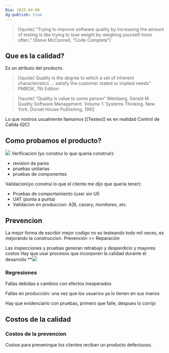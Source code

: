 ```yaml
---
Dia: 2025-04-09
dg-publish: true
---
```

>[!quote] “Trying to improve software quality by increasing the amount of testing is like trying to lose weight by weighing yourself more often.”
> (Steve McConnell, “Code Complete”)

## Que es la calidad? 
Es un atributo del producto. 

>[!quote] Quality is the degree to which a set of inherent characteristics … satisfy the customer stated or implied needs”
PMBOK, 7th Edition

>[!quote] “Quality is value to some person”
Weinberg, Gerald M. Quality Software Management. Volume 1: Systems Thinking. New York: Dorset House Publishing, 1992

Lo que nostros usualmente llamamos [[Testeo]] es en realidad Control de Calida (QC)


## Como probamos el producto?
![](https://lh7-rt.googleusercontent.com/slidesz/AGV_vUepLFZQ80uDdrIR3GRfKG7LvB6HKJpnPtji25pnjMZSZI47D8HUS6SkP_WssLqDkF2FGTCb7SLDv97GVwA1fE3JnNqqWXZfVxlRqnqshb7AVeOqCpwruowPLrmwCpiDgxap4ljgq0mhQU-Q27895z4=s2048?key=C3GRf55xXz4dfeiioTsKxm9H)
Verificacion (yo construi lo que queria construir): 
- revision de pares
- pruebas unitarias 
- pruebas de componentes 

Validacion(yo construi lo que el cliente me dijo que queria tener): 
-  Pruebas de comportamiento (user sin UI)
- UAT (punta a punta)
- Validacion en produccion: A|B, canary, monitoreo, etc.

## Prevencion 
La mejor forma de escribir mejor codigo no es testeando todo mil veces, es mejorando la construccion.
Prevención >> Reparación

Las inspecciones y pruebas generan retrabajo y desperdicio y mayores costos
Hay que usar procesos que incorporen la calidad durante el desarrollo
**![](https://lh7-rt.googleusercontent.com/slidesz/AGV_vUeaKtcySvfltMmwRWMQ6UuBBudrJuhqjOD7A95Kzq5fYER5mBPxgDxYGWYvp_42AfFsc7WeMUX0seYc_u_COb6OA4EyGhS21AAbHz340sgiKCXDu4kfHVfCz3a4-4zlzinlicn9KRHo0oj07-u7rK8=s2048?key=C3GRf55xXz4dfeiioTsKxm9H)

### Regresiones 
Fallas debidas a cambios con efectos inesperados

Fallas en producción: una vez que los usuarios ya lo tienen en sus manos

Hay que evidenciarlo con pruebas, primero que falle, despues lo corrijo 

## Costos de la calidad 

### Costos de la prevencion 
Costos para prevenirque los clientes reciban un producto defectuoso. 
